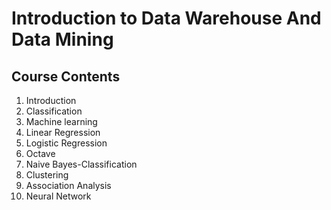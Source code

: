 # Introduction to Data Warehouse And Data Mining

## Course Contents

01. Introduction
02. Classification
03. Machine learning
04. Linear Regression
05. Logistic Regression
06. Octave
07. Naive Bayes-Classification
08. Clustering
09. Association Analysis
10. Neural Network
